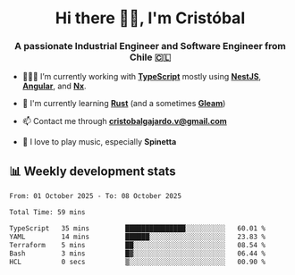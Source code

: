 <h1 align="center">Hi there ✌🏻, I'm Cristóbal</h1>
<h3 align="center">A passionate Industrial Engineer and Software Engineer from Chile 🇨🇱</h3>

- 🧑🏻‍💻 I’m currently working with **[TypeScript](https://www.typescriptlang.org)** mostly using **[NestJS](https://nestjs.com)**, **[Angular](https://angular.io)**, and **[Nx](https://nx.dev)**.

- 🌱 I'm currently learning **[Rust](https://www.rust-lang.org)** (and a sometimes **[Gleam](https://gleam.run/)**)

- 📫 Contact me through **cristobalgajardo.v@gmail.com**

- 🎸 I love to play music, especially **Spinetta**

## 📊 Weekly development stats

<!--START_SECTION:waka-->

```txt
From: 01 October 2025 - To: 08 October 2025

Total Time: 59 mins

TypeScript   35 mins         ███████████████░░░░░░░░░░   60.01 %
YAML         14 mins         ██████░░░░░░░░░░░░░░░░░░░   23.83 %
Terraform    5 mins          ██░░░░░░░░░░░░░░░░░░░░░░░   08.54 %
Bash         3 mins          █▓░░░░░░░░░░░░░░░░░░░░░░░   06.44 %
HCL          0 secs          ▒░░░░░░░░░░░░░░░░░░░░░░░░   00.90 %
```

<!--END_SECTION:waka-->
